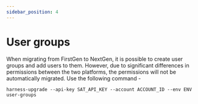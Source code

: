 ```yaml
---
sidebar_position: 4
---
```


# User groups
When migrating from FirstGen to NextGen, it is possible to create user groups and add users to them. However, due to significant differences in permissions between the two platforms, the permissions will not be automatically migrated.
Use the following command - 

```shell
harness-upgrade --api-key SAT_API_KEY --account ACCOUNT_ID --env ENV user-groups
```
